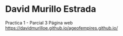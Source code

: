 # David Murillo Estrada
Practica 1 - Parcial 3
Página web 
https://davidmurilloe.github.io/ageofempires.github.io/
